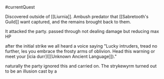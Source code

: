 #currentQuest

Discovered outside of [[Liurnia]].
Ambush predator that [[Sabretooth's Guild]] want captured, and the remains brought back to them.

It attacked the party.
passed through not dealing damage but reducing max HP

after the initial strike we all heard a voice saying
"Lucky intruders, tread no further, les you embrace the frosty arms of oblivion. Head this warning or meet your [icia durr]([[Unknown Ancient Language]])."

naturally the party ignored this and carried on.
The strykewyrm turned out to be an illusion cast by a 
